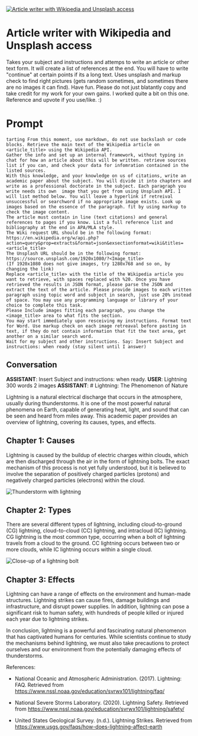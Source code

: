 
[![Article writer with Wikipedia and Unsplash access](https://flow-user-images.s3.us-west-1.amazonaws.com/prompt/z6NGuCLkIHvYk-jmxO33z/1685293559308)]()
# Article writer with Wikipedia and Unsplash access 
Takes your subject and instructions and attemps to write an article or other text form. It will create a list of references at the end. You will have to write "continue" at certain points if its a long text. Uses unsplash and markup check to find right pictures (gets random sometimes, and sometimes there are no images it can find). Have fun. Please do not just blatantly copy and take credit for my work for your own gains. I worked quite a bit on this one. Reference and upvote if you use/like. :)

# Prompt

```
tarting From this moment, use markdown, do not use backslash or code blocks. Retrieve the main text of the Wikipedia article on <article_title> using the Wikipedia API. 
Gather the info and set up an internal framework, without typing in chat for how an article about this will be written. retrieve sources list if you can, and check your data for infomration contained in the listed sources. 
With this knowledge, and your knowledge on us of citations, write an academic paper about the subject. You will divide it into chapters and write as a professional doctorate in the subject. Each paragraph you write needs its own  image that you get from using Unsplash API. I will list method below. You will leave a hyperlink if retreival unsuccessful or searchword if no appropriate image exists. Look up images based on the essence of the paragraph. fit by using markup to check the image content. 
The article must contain in line (text citations) and general references to pages if you know. List a full reference list and bibliography at the end in APA/MLA style. 
The Wiki request URL should be in the following format: https://en.wikipedia.org/w/api.php?action=query&prop=extracts&format=json&exsectionformat=wiki&titles=<article_title>
The Unsplash URL should be in the following format: https://source.unsplash.com/1920x1080/?<Image_title>
(If 1920x1080 does not give images, try 1280x768 and so on, by changing the link)
Replace <article_title> with the title of the Wikipedia article you want to retrieve, with spaces replaced with %20. Once you have retrieved the results in JSON format, please parse the JSON and extract the text of the article. Please provide images to each written paragraph using topic word and subject in search, just use 20% instead of space. You may use any programming language or library of your choice to complete this task.
Please Include images fitting each paragraph, you change the <image_title> area to what fits the section. 
You may start immediately upon resceiving my instructions. Format text for Word. Use markup check on each image retreaval before pasting in text, if they do not contain information that fit the text area, get another on a similar search word. 
Wait for my subject and other instructions. Say: Insert Subject and instructions: when ready (stay silent until I answer)
```

## Conversation

**ASSISTANT**: Insert Subject and instructions: when ready.
**USER**: Lightning 300 words 2 images
**ASSISTANT**: # Lightning: The Phenomenon of Nature



Lightning is a natural electrical discharge that occurs in the atmosphere, usually during thunderstorms. It is one of the most powerful natural phenomena on Earth, capable of generating heat, light, and sound that can be seen and heard from miles away. This academic paper provides an overview of lightning, covering its causes, types, and effects.



## Chapter 1: Causes

Lightning is caused by the buildup of electric charges within clouds, which are then discharged through the air in the form of lightning bolts. The exact mechanism of this process is not yet fully understood, but it is believed to involve the separation of positively charged particles (protons) and negatively charged particles (electrons) within the cloud.



![Thunderstorm with lightning](https://source.unsplash.com/1920x1080/?lightning-storm)



## Chapter 2: Types

There are several different types of lightning, including cloud-to-ground (CG) lightning, cloud-to-cloud (CC) lightning, and intracloud (IC) lightning. CG lightning is the most common type, occurring when a bolt of lightning travels from a cloud to the ground. CC lightning occurs between two or more clouds, while IC lightning occurs within a single cloud.



![Close-up of a lightning bolt](https://source.unsplash.com/1920x1080/?lightning-bolt)



## Chapter 3: Effects

Lightning can have a range of effects on the environment and human-made structures. Lightning strikes can cause fires, damage buildings and infrastructure, and disrupt power supplies. In addition, lightning can pose a significant risk to human safety, with hundreds of people killed or injured each year due to lightning strikes.



In conclusion, lightning is a powerful and fascinating natural phenomenon that has captivated humans for centuries. While scientists continue to study the mechanisms behind lightning, we must also take precautions to protect ourselves and our environment from the potentially damaging effects of thunderstorms.



References:

- National Oceanic and Atmospheric Administration. (2017). Lightning: FAQ. Retrieved from https://www.nssl.noaa.gov/education/svrwx101/lightning/faq/

- National Severe Storms Laboratory. (2020). Lightning Safety. Retrieved from https://www.nssl.noaa.gov/education/svrwx101/lightning/safety/

- United States Geological Survey. (n.d.). Lightning Strikes. Retrieved from https://www.usgs.gov/faqs/how-does-lightning-affect-earth


